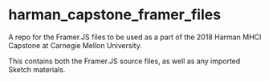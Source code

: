 # harman_capstone_framer_files
A repo for the Framer.JS files to be used as a part of the 2018 Harman MHCI Capstone at Carnegie Mellon University.

This contains both the Framer.JS source files, as well as any imported Sketch materials.
